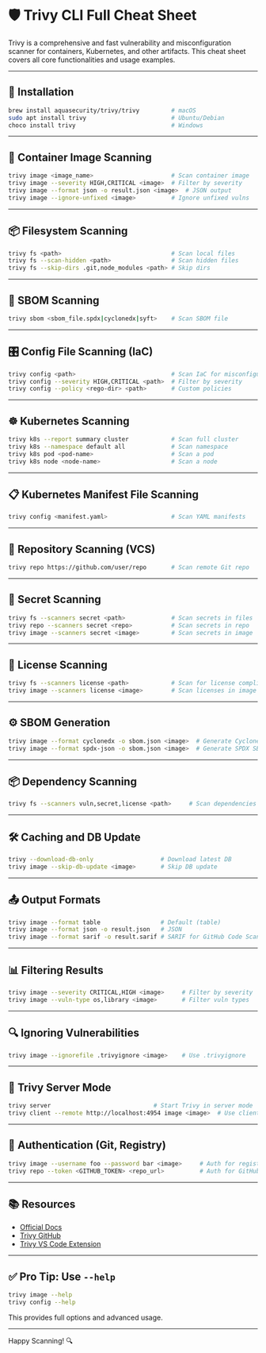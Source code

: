 
# 🛡️ Trivy CLI Full Cheat Sheet

Trivy is a comprehensive and fast vulnerability and misconfiguration scanner for containers, Kubernetes, and other artifacts. This cheat sheet covers all core functionalities and usage examples.

---

## 🚀 Installation

```bash
brew install aquasecurity/trivy/trivy         # macOS
sudo apt install trivy                        # Ubuntu/Debian
choco install trivy                           # Windows
```

---

## 🐳 Container Image Scanning

```bash
trivy image <image_name>                      # Scan container image
trivy image --severity HIGH,CRITICAL <image>  # Filter by severity
trivy image --format json -o result.json <image>  # JSON output
trivy image --ignore-unfixed <image>          # Ignore unfixed vulns
```

---

## 📦 Filesystem Scanning

```bash
trivy fs <path>                               # Scan local files
trivy fs --scan-hidden <path>                 # Scan hidden files
trivy fs --skip-dirs .git,node_modules <path> # Skip dirs
```

---

## 🧱 SBOM Scanning

```bash
trivy sbom <sbom_file.spdx|cyclonedx|syft>    # Scan SBOM file
```

---

## 🎛️ Config File Scanning (IaC)

```bash
trivy config <path>                           # Scan IaC for misconfigurations
trivy config --severity HIGH,CRITICAL <path>  # Filter by severity
trivy config --policy <rego-dir> <path>       # Custom policies
```

---

## ☸️ Kubernetes Scanning

```bash
trivy k8s --report summary cluster            # Scan full cluster
trivy k8s --namespace default all             # Scan namespace
trivy k8s pod <pod-name>                      # Scan a pod
trivy k8s node <node-name>                    # Scan a node
```

---

## 📋 Kubernetes Manifest File Scanning

```bash
trivy config <manifest.yaml>                  # Scan YAML manifests
```

---

## 🧩 Repository Scanning (VCS)

```bash
trivy repo https://github.com/user/repo       # Scan remote Git repo
```

---

## 🔐 Secret Scanning

```bash
trivy fs --scanners secret <path>             # Scan secrets in files
trivy repo --scanners secret <repo>           # Scan secrets in repo
trivy image --scanners secret <image>         # Scan secrets in image
```

---

## 📝 License Scanning

```bash
trivy fs --scanners license <path>            # Scan for license compliance
trivy image --scanners license <image>        # Scan licenses in image
```

---

## ⚙️ SBOM Generation

```bash
trivy image --format cyclonedx -o sbom.json <image>  # Generate CycloneDX SBOM
trivy image --format spdx-json -o sbom.json <image>  # Generate SPDX SBOM
```

---

## 📦 Dependency Scanning

```bash
trivy fs --scanners vuln,secret,license <path>     # Scan dependencies in code
```

---

## 🛠️ Caching and DB Update

```bash
trivy --download-db-only                   # Download latest DB
trivy image --skip-db-update <image>       # Skip DB update
```

---

## 📤 Output Formats

```bash
trivy image --format table                 # Default (table)
trivy image --format json -o result.json   # JSON
trivy image --format sarif -o result.sarif # SARIF for GitHub Code Scanning
```

---

## 📊 Filtering Results

```bash
trivy image --severity CRITICAL,HIGH <image>     # Filter by severity
trivy image --vuln-type os,library <image>       # Filter vuln types
```

---

## 🔍 Ignoring Vulnerabilities

```bash
trivy image --ignorefile .trivyignore <image>    # Use .trivyignore
```

---

## 📡 Trivy Server Mode

```bash
trivy server                             # Start Trivy in server mode
trivy client --remote http://localhost:4954 image <image>  # Use client mode
```

---

## 🔐 Authentication (Git, Registry)

```bash
trivy image --username foo --password bar <image>     # Auth for registries
trivy repo --token <GITHUB_TOKEN> <repo_url>          # Auth for GitHub
```

---

## 📚 Resources

- [Official Docs](https://aquasecurity.github.io/trivy/)
- [Trivy GitHub](https://github.com/aquasecurity/trivy)
- [Trivy VS Code Extension](https://marketplace.visualstudio.com/items?itemName=AquaSecurity.trivy-vulnerability-scanner)

---

## ✅ Pro Tip: Use `--help`

```bash
trivy image --help
trivy config --help
```

This provides full options and advanced usage.

---

Happy Scanning! 🔍
